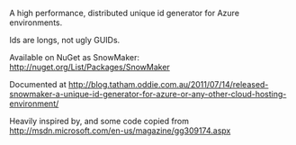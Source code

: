 A high performance, distributed unique id generator for Azure environments.

Ids are longs, not ugly GUIDs.

Available on NuGet as SnowMaker: http://nuget.org/List/Packages/SnowMaker

Documented at http://blog.tatham.oddie.com.au/2011/07/14/released-snowmaker-a-unique-id-generator-for-azure-or-any-other-cloud-hosting-environment/

Heavily inspired by, and some code copied from http://msdn.microsoft.com/en-us/magazine/gg309174.aspx